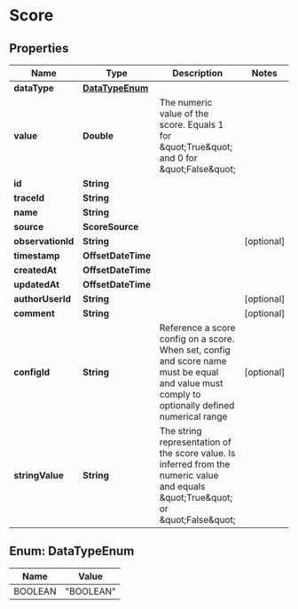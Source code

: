 

# Score


## Properties

| Name | Type | Description | Notes |
|------------ | ------------- | ------------- | -------------|
|**dataType** | [**DataTypeEnum**](#DataTypeEnum) |  |  |
|**value** | **Double** | The numeric value of the score. Equals 1 for \&quot;True\&quot; and 0 for \&quot;False\&quot; |  |
|**id** | **String** |  |  |
|**traceId** | **String** |  |  |
|**name** | **String** |  |  |
|**source** | **ScoreSource** |  |  |
|**observationId** | **String** |  |  [optional] |
|**timestamp** | **OffsetDateTime** |  |  |
|**createdAt** | **OffsetDateTime** |  |  |
|**updatedAt** | **OffsetDateTime** |  |  |
|**authorUserId** | **String** |  |  [optional] |
|**comment** | **String** |  |  [optional] |
|**configId** | **String** | Reference a score config on a score. When set, config and score name must be equal and value must comply to optionally defined numerical range |  [optional] |
|**stringValue** | **String** | The string representation of the score value. Is inferred from the numeric value and equals \&quot;True\&quot; or \&quot;False\&quot; |  |



## Enum: DataTypeEnum

| Name | Value |
|---- | -----|
| BOOLEAN | &quot;BOOLEAN&quot; |



